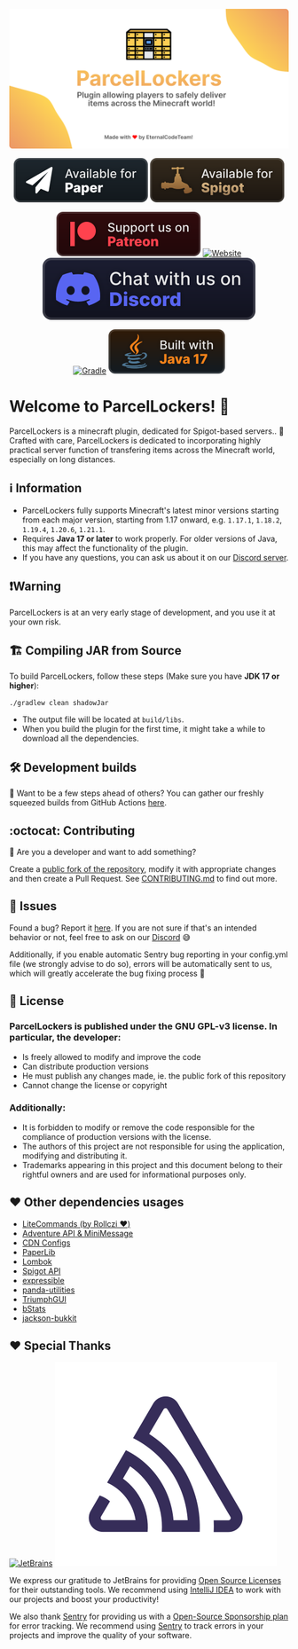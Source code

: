 <div align="center">

![ParcelLockers.svg](assets/ParcelLockers.svg)

[![Supports Paper](https://raw.githubusercontent.com/intergrav/devins-badges/v3/assets/cozy/supported/paper_vector.svg)](https://papermc.io)
[![Supports Spigot](https://raw.githubusercontent.com/intergrav/devins-badges/v3/assets/cozy/supported/spigot_vector.svg)](https://spigotmc.org)

[![Patreon](https://raw.githubusercontent.com/intergrav/devins-badges/v3/assets/cozy/donate/patreon-plural_vector.svg)](https://www.patreon.com/eternalcode)
[![Website](https://raw.githubusercontent.com/intergrav/devins-badges/v3/assets/cozy/documentation/website_vector.svg)](https://eternalcode.pl/)
[![Chat on Discord](https://raw.githubusercontent.com/vLuckyyy/badges/main//chat-with-us-on-discord.svg)](https://discord.com/invite/FQ7jmGBd6c)

[![Gradle](https://raw.githubusercontent.com/intergrav/devins-badges/v3/assets/cozy/built-with/gradle_vector.svg)](https://gradle.org/)
[![Java](https://raw.githubusercontent.com/intergrav/devins-badges/v3/assets/cozy/built-with/java17_vector.svg)](https://www.java.com/)

</div>

# Welcome to ParcelLockers! 🚀

ParcelLockers is a minecraft plugin, dedicated for Spigot-based servers.. 💎 Crafted with care, ParcelLockers
is dedicated to incorporating highly practical server function of transfering items across the Minecraft world,
especially on long distances.

## ℹ️ Information

- ParcelLockers fully supports Minecraft's latest minor versions starting from each major version, starting from 1.17
  onward, e.g. `1.17.1`, `1.18.2`, `1.19.4`, `1.20.6`, `1.21.1`.
- Requires **Java 17 or later** to work properly. For older versions of Java, this may affect the functionality of the
  plugin.
- If you have any questions, you can ask us about it on our [Discord server](https://discord.gg/FQ7jmGBd6c).

## ❗Warning

ParcelLockers is at an very early stage of development, and you use it at your own risk.

## 🏗️ Compiling JAR from Source

To build ParcelLockers, follow these steps (Make sure you have **JDK 17 or higher**):

```shell
./gradlew clean shadowJar
```

- The output file will be located at `build/libs`.
- When you build the plugin for the first time, it might take a while to download all the dependencies.

## 🛠️ Development builds

🤫 Want to be a few steps ahead of others? You can gather our freshly squeezed builds from GitHub
Actions [here](https://github.com/EternalCodeTeam/ParcelLockers/actions).

## :octocat: Contributing

🧩 Are you a developer and want to add something?

Create a [public fork of the repository](https://github.com/EternalCodeTeam/ParcelLockers/fork), modify it with
appropriate
changes and then create a Pull Request.
See [CONTRIBUTING.md](https://github.com/EternalCodeTeam/ParcelLockers/blob/master/.github/CONTRIBUTING.md) to find out
more.

## 🐛 Issues

Found a bug? Report it [here](https://github.com/EternalCodeTeam/ParcelLockers/issues). If you are not sure if that's an
intended behavior or not, feel free to ask on our [Discord](https://discord.com/invite/FQ7jmGBd6c) 😅

Additionally, if you enable automatic Sentry bug
reporting in your config.yml file (we strongly advise to do so), errors will be automatically sent to us, which will
greatly accelerate the bug fixing process 🥳

## 📜 License

### ParcelLockers is published under the GNU GPL-v3 license. In particular, the developer:

- Is freely allowed to modify and improve the code
- Can distribute production versions
- He must publish any changes made, ie. the public fork of this repository
- Cannot change the license or copyright

### Additionally:

- It is forbidden to modify or remove the code responsible for the compliance of production versions with the license.
- The authors of this project are not responsible for using the application, modifying and distributing it.
- Trademarks appearing in this project and this document belong to their rightful owners and are used for informational
  purposes only.

## ❤️ Other dependencies usages

- [LiteCommands (by Rollczi ❤️)](https://github.com/Rollczi/LiteCommands)
- [Adventure API & MiniMessage](https://docs.adventure.kyori.net/)
- [CDN Configs](https://github.com/dzikoysk/cdn)
- [PaperLib](https://github.com/PaperMC/PaperLib)
- [Lombok](https://projectlombok.org)
- [Spigot API](https://www.spigotmc.org/wiki/spigot-maven/#build-gradle)
- [expressible](https://github.com/dzikoysk/expressible)
- [panda-utilities](https://github.com/panda-lang/panda)
- [TriumphGUI](https://github.com/TriumphTeam/triumph-gui)
- [bStats](https://bstats.org/)
- [jackson-bukkit](https://github.com/eldoriarpg/jackson-bukkit)

## :heart: Special Thanks

[<img src="https://user-images.githubusercontent.com/65517973/210912946-447a6b9a-2685-4796-9482-a44bffc727ce.png" alt="JetBrains" width="150">](https://www.jetbrains.com)
![sentry.svg](assets/sentry.svg)

We express our gratitude to JetBrains for providing [Open Source Licenses](https://www.jetbrains.com/opensource/) for
their outstanding tools. We recommend using [IntelliJ IDEA](https://www.jetbrains.com/idea/) to work with our projects
and boost your productivity!

We also thank [Sentry](https://sentry.io) for providing us with
a [Open-Source Sponsorship plan](https://sentry.io/for/open-source/) for error tracking. We recommend using
[Sentry](https://sentry.io) to track
errors in
your projects and improve the quality of your software.


